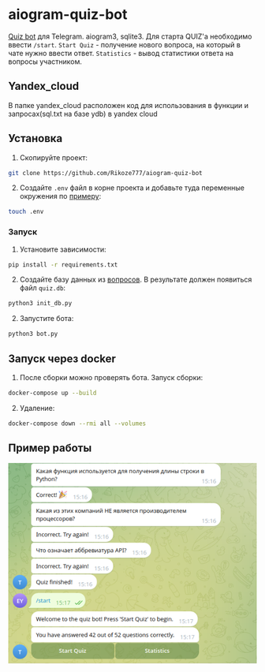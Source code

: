 # aiogram-quiz-bot

[Quiz bot](https://t.me/send_riko_msg_pls_bot) для Telegram. aiogram3, sqlite3.
Для старта QUIZ'a необходимо ввести `/start`. 
`Start Quiz` - получение нового вопроса, на который в чате нужно ввести ответ.
`Statistics` - вывод статистики ответа на вопросы участником.

## Yandex_cloud

В папке yandex_cloud расположен код для использования в функции и запросах(sql.txt на базе ydb) в yandex cloud

## Установка

1) Скопируйте проект:
```bash
git clone https://github.com/Rikoze777/aiogram-quiz-bot
```

2) Создайте `.env` файл в корне проекта и добавьте туда переменные окружения по [примеру](env_example):
```bash
touch .env
```

### Запуск
1) Установите зависимости:
```bash
pip install -r requirements.txt
```

2) Создайте базу данных из [вопросов](questions.py). В результате должен появиться файл `quiz.db`:
```bash
python3 init_db.py
```

2) Запустите бота:
```bash
python3 bot.py
```

## Запуск через docker

1) После сборки можно проверять бота. Запуск сборки:
```bash
docker-compose up --build
```

2) Удаление:
```bash
docker-compose down --rmi all --volumes
```

## Пример работы

![alt text](image-1.png)
